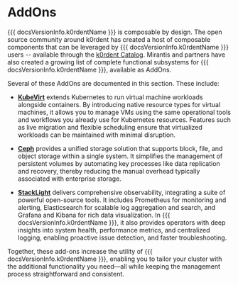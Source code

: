 # AddOns

{{{ docsVersionInfo.k0rdentName }}} is composable by design. The open source community around k0rdent has created a host of composable components that can be leveraged by {{{ docsVersionInfo.k0rdentName }}} users -- available through the [k0rdent Catalog](https://catalog.k0rdent.io). Mirantis and partners have also created a growing list of complete functional subsystems for {{{ docsVersionInfo.k0rdentName }}}, available as AddOns.

Several of these AddOns are documented in this section. These include:

* [**KubeVirt**](kubevirt/index.md) extends Kubernetes to run virtual machine workloads alongside containers. By introducing native resource types for virtual machines, it allows you to manage VMs using the same operational tools and workflows you already use for Kubernetes resources. Features such as live migration and flexible scheduling ensure that virtualized workloads can be maintained with minimal disruption.

* [**Ceph**](ceph/index.md) provides a unified storage solution that supports block, file, and object storage within a single system. It simplifies the management of persistent volumes by automating key processes like data replication and recovery, thereby reducing the manual overhead typically associated with enterprise storage.

* [**StackLight**](stacklight/install.md) delivers comprehensive observability, integrating a suite of powerful open-source tools. It includes Prometheus for monitoring and alerting, Elasticsearch for scalable log aggregation and search, and Grafana and Kibana for rich data visualization. In {{{ docsVersionInfo.k0rdentName }}}, it also provides operators with deep insights into system health, performance metrics, and centralized logging, enabling proactive issue detection, and faster troubleshooting.

Together, these add-ons increase the utility of {{{ docsVersionInfo.k0rdentName }}}, enabling you to tailor your cluster with the additional functionality you need—all while keeping the management process straightforward and consistent.
